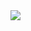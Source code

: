 <img src="https://capsule-render.vercel.app/api?type=waving&color=auto&height=300&section=header&text=just%20Do%20It!!&fontSize=58" />

